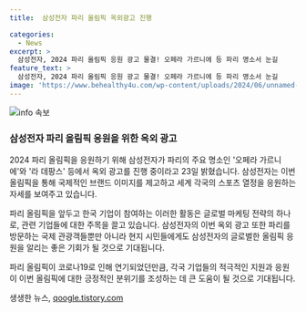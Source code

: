 ```yaml
---
title:  삼성전자 파리 올림픽 옥외광고 진행

categories:
  - News
excerpt: >
  삼성전자, 2024 파리 올림픽 응원 광고 물결! 오페라 가르니에 등 파리 명소서 눈길
feature_text: >
  삼성전자, 2024 파리 올림픽 응원 광고 물결! 오페라 가르니에 등 파리 명소서 눈길
image: 'https://www.behealthy4u.com/wp-content/uploads/2024/06/unnamed-file.png'
---
```


<p><img src="https://www.behealthy4u.com/wp-content/uploads/2024/06/unnamed-file.png" alt="info 속보" /></p>

<h3>삼성전자 파리 올림픽 응원을 위한 옥외 광고</h3>

<p>2024 파리 올림픽을 응원하기 위해 삼성전자가 파리의 주요 명소인 '오페라 가르니에'와 '라 데팡스' 등에서 옥외 광고를 진행 중이라고 23일 밝혔습니다. 삼성전자는 이번 올림픽을 통해 국제적인 브랜드 이미지를 제고하고 세계 각국의 스포츠 열정을 응원하는 자세를 보여주고 있습니다.</p>

<p>파리 올림픽을 앞두고 한국 기업이 참여하는 이러한 활동은 글로벌 마케팅 전략의 하나로, 관련 기업들에 대한 주목을 끌고 있습니다. 삼성전자의 이번 옥외 광고 또한 파리를 방문하는 국제 관광객들뿐만 아니라 현지 시민들에게도 삼성전자의 글로벌한 올림픽 응원을 알리는 좋은 기회가 될 것으로 기대됩니다.</p>

<p>파리 올림픽이 코로나19로 인해 연기되었던만큼, 각국 기업들의 적극적인 지원과 응원이 이번 올림픽에 대한 긍정적인 분위기를 조성하는 데 큰 도움이 될 것으로 기대됩니다.</p>
생생한 뉴스, <a href="https://qoogle.tistory.com" rel="dofollow">qoogle.tistory.com</a>


